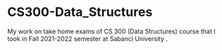 # CS300-Data_Structures
 
My work on take home exams of CS 300 (Data Structures) course that I took in Fall 2021-2022 semester at Sabanci University .
